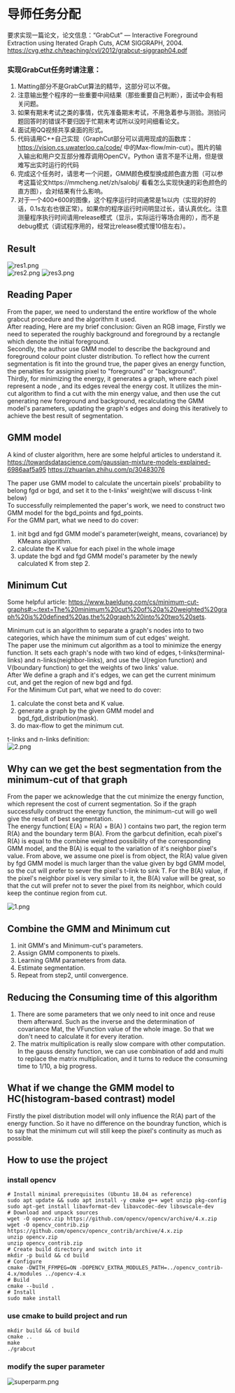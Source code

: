 # 导师任务分配


要求实现一篇论文，论文信息：“GrabCut” — Interactive Foreground Extraction using Iterated Graph Cuts, ACM SIGGRAPH, 2004. https://cvg.ethz.ch/teaching/cvl/2012/grabcut-siggraph04.pdf 


### 实现GrabCut任务时请注意：
1.  Matting部分不是GrabCut算法的精华，这部分可以不做。
2.  注意输出整个程序的一些重要中间结果（那些重要自己判断），面试中会有相关问题。
3.  如果有期末考试之类的事情，优先准备期末考试，不用急着参与测验。测验问题回答时的错误不要归因于忙期末考试所以没时间细看论文。 
4.  面试用QQ视频共享桌面的形式。
5.  代码请用C++自己实现（GraphCut部分可以调用现成的函数库：https://vision.cs.uwaterloo.ca/code/ 中的Max-flow/min-cut）。图片的输入输出和用户交互部分推荐调用OpenCV。Python 语言不是不让用，但是很难写出实时运行的代码
6.  完成这个任务时，请思考一个问题，GMM颜色模型换成颜色直方图（可以参考这篇论文https://mmcheng.net/zh/salobj/ 看看怎么实现快速的彩色颜色的直方图），会对结果有什么影响。
7.  对于一个400*600的图像，这个程序运行时间通常是1s以内（实现的好的话，0.1s左右也很正常）。如果你的程序运行时间明显过长，请认真优化。注意测量程序执行时间请用release模式（显示，实际运行等场合用的），而不是debug模式（调试程序用的，经常比release模式慢10倍左右）。

## Result
![res1.png](data%2Fres_img%2Fres1.png)  
![res2.png](data%2Fres_img%2Fres2.png)
![res3.png](data%2Fres_img%2Fres3.png)

## Reading Paper
From the paper, we need to understand the entire workflow of the whole grabcut procedure and the algorithm it used.  
After reading, Here are my brief conclusion: Given an RGB image, Firstly we need to seperated the roughly background and foreground by a rectangle which denote the initial foreground.  
Secondly, the author use GMM model to describe the background and foreground colour point cluster distribution. To reflect how the current segmentation is fit into the ground true, 
the paper gives an energy function, the penalties for assigning pixel to "foreground" or "background".  
Thirdly, for minimizing the energy, it generates a graph, where each pixel represent a node , and its edges reveal the energy cost.
It utilizes the min-cut algorithm to find a cut with the min energy value, and then use the cut generating new foreground and background, recalculating the GMM model's parameters, updating the graph's edges and doing this iteratively to
achieve the best result of segmentation.


## GMM model
A kind of cluster algorithm, here are some helpful articles to understand it.  
https://towardsdatascience.com/gaussian-mixture-models-explained-6986aaf5a95
https://zhuanlan.zhihu.com/p/30483076

The paper use GMM model to calculate the uncertain pixels' probability to belong fgd or bgd, and set it to the t-links' weight(we will discuss t-link below)    
To successfully reimplemented the paper's work, we need to construct two GMM model for the bgd_points and fgd_points.  
For the GMM part, what we need to do cover:
1. init bgd and fgd GMM model's parameter(weight, means, covariance) by KMeans algorithm.
2. calculate the K value for each pixel in the whole image
3. update the bgd and fgd GMM model's parameter by the newly calculated K from step 2.

## Minimum Cut
Some helpful article:
https://www.baeldung.com/cs/minimum-cut-graphs#:~:text=The%20minimum%20cut%20of%20a%20weighted%20graph%20is%20defined%20as,the%20graph%20into%20two%20sets.

Minimum cut is an algorithm to separate a graph's nodes into to two categories, which have the minimum sum of cut edges' weight.  
The paper use the minimum cut algorithm as a tool to minimize the energy function. It sets each graph's node with two kind of edges, 
t-links(terminal-links) and n-links(neighbor-links), and use the U(region function) and V(boundary function) 
to get the weights of two links' value.  
After We define a graph and it's edges, we can get the current minimum cut, and get the region of new bgd and fgd.  
For the Minimum Cut part, what we need to do cover:
1. calculate the const beta and K value.
2. generate a graph by the given GMM model and bgd_fgd_distribution(mask).
3. do max-flow to get the minimum cut.

t-links and n-links definition:  
![2.png](data%2Fother_img%2F2.png)

## Why can we get the best segmentation from the minimum-cut of that graph
From the paper we acknowledge that the cut minimize the energy function, which represent the cost of current segmentation. 
So if the graph successfully construct the energy function, the minimum-cut will go well give the result of best segmentation.   
The energy function( E(A) = R(A) + B(A) ) contains two part, the region term R(A) and the boundary term B(A). From the garbcut definition, 
ecah pixel's R(A) is equal to the combine weighted possibility of the corresponding GMM model, and the B(A) is equal to the variation of it's 
neighbor pixel's value. From above, we assume one pixel is from object, the R(A) value given by fgd GMM model is much larger than the value given 
by bgd GMM model, so the cut will prefer to sever the pixel's t-link to sink T. For the B(A) value, if the pixel's neighbor pixel is very similar
to it, the B(A) value will be great, so that the cut will prefer not to sever the pixel from its neighbor, which could keep the continue region
from cut.

![1.png](data%2Fother_img%2F1.png)


## Combine the GMM and Minimum cut
1. init GMM's and Minimum-cut's parameters.
2. Assign GMM components to pixels.
3. Learning GMM parameters from data.
4. Estimate segmentation.
5. Repeat from step2, until convergence. 

## Reducing the Consuming time of this algorithm
1. There are some parameters that we only need to init once and reuse them afterward. Such as the inverse and the determination of covariance Mat, 
the VFunction value of the whole image. So that we don't need to calculate it for every iteration.
2. The matrix multiplication is really slow compare with other computation. In the gauss density function, we can use combination of add and multi 
to replace the matrix multiplication, and it turns to reduce the consuming time to 1/10, a big progress.


## What if we change the GMM model to HC(histogram-based contrast) model
Firstly the pixel distribution model will only influence the R(A) part of the energy function. So it have no difference on the boundray function, 
which is to say that the minimum cut will still keep the pixel's continuity as much as possible.

## How to use the project
### install opencv
```
# Install minimal prerequisites (Ubuntu 18.04 as reference)
sudo apt update && sudo apt install -y cmake g++ wget unzip pkg-config
sudo apt-get install libavformat-dev libavcodec-dev libswscale-dev
# Download and unpack sources
wget -O opencv.zip https://github.com/opencv/opencv/archive/4.x.zip
wget -O opencv_contrib.zip https://github.com/opencv/opencv_contrib/archive/4.x.zip
unzip opencv.zip
unzip opencv_contrib.zip
# Create build directory and switch into it
mkdir -p build && cd build
# Configure
cmake -DWITH_FFMPEG=ON -DOPENCV_EXTRA_MODULES_PATH=../opencv_contrib-4.x/modules ../opencv-4.x
# Build
cmake --build .
# Install 
sudo make install 
```
### use cmake to build project and run
```
mkdir build && cd build
cmake ..
make
./grabcut
```

### modify the super parameter
![superparm.png](data%2Fother_img%2Fsuperparm.png)

